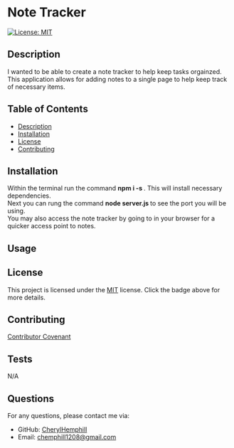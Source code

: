 
# Note Tracker

[![License: MIT](https://img.shields.io/badge/License-MIT-yellow.svg)](https://opensource.org/licenses/MIT)

## Description
I wanted to be able to create a note tracker to help keep tasks orgainzed. This application allows for adding notes to a single page to help keep track of necessary items.

## Table of Contents
* [Description](#description)
* [Installation](#installation)
* [License](#license)
* [Contributing](#contributing)

## Installation
Within the terminal run the command <b> npm i -s </b>. This will install necessary dependencies. <br> Next you can rung the command <b> node server.js </b> to see the port you will be using. <br> You may also access the note tracker by going to    in your browser for a quicker access point to notes.

## Usage


## License

This project is licensed under the [MIT](https://opensource.org/licenses/MIT) license. Click the badge above for more details.


## Contributing
 [Contributor Covenant](https://www.contributor-covenant.org/)

## Tests
N/A

## Questions
For any questions, please contact me via:
* GitHub: [CherylHemphill](https://github.com/CherylHemphill)
* Email: chemphill1208@gmail.com
